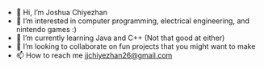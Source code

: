 - 👋 Hi, I’m Joshua Chiyezhan
- 👀 I’m interested in computer programming, electrical engineering, and nintendo games :)
- 🌱 I’m currently learning Java and C++ (Not that good at either)
- 💞️ I’m looking to collaborate on fun projects that you might want to make 
- 📫 How to reach me jjchiyezhan26@gmail.com

<!---
JJCgits/JJCgits is a ✨ special ✨ repository because its `README.md` (this file) appears on your GitHub profile.
You can click the Preview link to take a look at your changes.
--->
